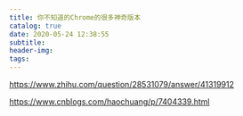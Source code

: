 ```yaml
---
title: 你不知道的Chrome的很多神奇版本
catalog: true
date: 2020-05-24 12:38:55
subtitle:
header-img:
tags:
---
```



https://www.zhihu.com/question/28531079/answer/41319912

https://www.cnblogs.com/haochuang/p/7404339.html